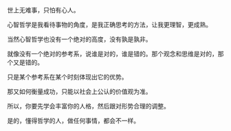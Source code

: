 世上无难事，只怕有心人。

心智哲学是我看待事物的角度，是我正确思考的方法，让我更理智，更成熟。

当然心智哲学也没有一个绝对的高度，没有孰是孰非。

就像没有一个绝对的参考系，说谁是对的，谁是错的。那个观念和思维是对的，那个又是错的。

只是某个参考系在某个时刻体现出它的优势。

那又如何衡量成功，只能以社会上公认的价值观为准。

所以，你要先学会丰富你的人格，然后跟对形势合理的调整。

是的，懂得哲学的人，做任何事情，都会不一样。